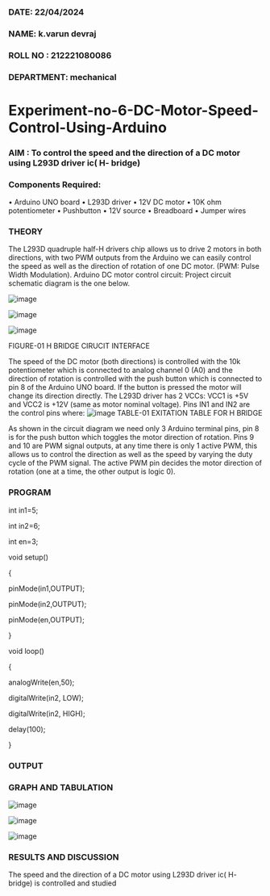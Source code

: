 ###  DATE: 22/04/2024

###  NAME: k.varun devraj
###  ROLL NO : 212221080086
###  DEPARTMENT: mechanical
# Experiment-no-6-DC-Motor-Speed-Control-Using-Arduino
### AIM : To control the speed and the direction of a DC motor using L293D driver ic( H- bridge)

### Components Required:
•	Arduino UNO board
•	L293D driver
•	12V DC motor
•	10K ohm potentiometer
•	Pushbutton
•	12V source
•	Breadboard
•	Jumper wires
### THEORY 
The L293D quadruple half-H drivers chip allows us to drive 2 motors in both directions, with two PWM outputs from the Arduino we can easily control the speed as well as the direction of rotation of one DC motor. (PWM: Pulse Width Modulation).
Arduino DC motor control circuit:
Project circuit schematic diagram is the one below.

![image](https://github.com/varundevraj212221080086/Experiment-no-7-DC-Motor-Speed-Control-Using-Arduino/assets/161024553/16b0aa5b-5881-4474-a124-9b7e57a339f8)

![image](https://github.com/varundevraj212221080086/Experiment-no-7-DC-Motor-Speed-Control-Using-Arduino/assets/161024553/5e2cf1d9-ebf4-4fe2-9682-8a5378b56c05)

![image](https://github.com/varundevraj212221080086/Experiment-no-7-DC-Motor-Speed-Control-Using-Arduino/assets/161024553/ed0c4155-bc35-4299-a402-c177b36c17ae)


FIGURE-01 H BRIDGE CIRUCIT INTERFACE 
 
The speed of the DC motor (both directions) is controlled with the 10k potentiometer which is connected to analog channel 0 (A0) and the direction of rotation is controlled with the push button which is connected to pin 8 of the Arduino UNO board. If the button is pressed the motor will change its direction directly.
The L293D driver has 2 VCCs: VCC1 is +5V and VCC2 is +12V (same as motor nominal voltage). Pins IN1 and IN2 are the control pins where:
![image](https://user-images.githubusercontent.com/36288975/167763120-1421c2c5-8381-49eb-b376-03f6e1113b7a.png)
TABLE-01 EXITATION TABLE FOR H BRIDGE 

As shown in the circuit diagram we need only 3 Arduino terminal pins, pin 8 is for the push button which toggles the motor direction of rotation. Pins 9 and 10 are PWM signal outputs, at any time there is only 1 active PWM, this allows us to control the direction as well as the speed by varying the duty cycle of the PWM signal. The active PWM pin decides the motor direction of rotation (one at a time, the other output is logic 0).

### PROGRAM 
int in1=5;

int in2=6;

int en=3;

void setup()

{

  pinMode(in1,OUTPUT);
  
  pinMode(in2,OUTPUT);
  
  pinMode(en,OUTPUT);
  
    
}

  
void loop()

{

  analogWrite(en,50);
  
  digitalWrite(in2, LOW);
  
  digitalWrite(in2, HIGH);
  
  delay(100);
  
}
### OUTPUT

### GRAPH AND TABULATION 
![image](https://github.com/vasanthkumarch/Experiment-no-7-DC-Motor-Speed-Control-Using-Arduino/assets/36288975/739cc470-48c8-4873-a730-6319b4afc602)



![image](https://github.com/vasanthkumarch/Experiment-no-7-DC-Motor-Speed-Control-Using-Arduino/assets/36288975/07e9b28e-9a5b-47bd-a023-3c27fe00fb2b)


![image](https://github.com/vasanthkumarch/Experiment-no-7-DC-Motor-Speed-Control-Using-Arduino/assets/36288975/67ed339f-8011-4acc-b793-e5d4930639c7)



### RESULTS AND DISCUSSION 

The speed and the direction of a DC motor using L293D driver ic( H- bridge) is controlled and studied
